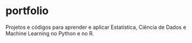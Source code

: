 # portfolio
Projetos e códigos para aprender e aplicar Estatística, Ciência de Dados e Machine Learning no Python e no R.
